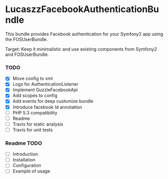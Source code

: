 LucaszzFacebookAuthenticationBundle
======

This bundle provides Facebook authentication for your Symfony2 app using the FOSUserBundle.

Target: Keep it minimalistic and use existing components from Symfony2 and FOSUserBundle.

### TODO
- [x] Move config to xml
- [x] Logs for AuthenticationListener
- [x] Implement GuzzleFacebookApi
- [x] Add scopes to config
- [x] Add events for deep customize bundle
- [x] Introduce facebook Id annotation
- [ ] PHP 5.3 compatibility
- [ ] Readme
- [ ] Travis for static analysis
- [ ] Travis for unit tests

### Readme TODO
- [ ] Introduction
- [ ] Installation
- [ ] Configuration
- [ ] Example of usage